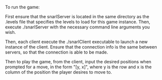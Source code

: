 To run the game:

First ensure that the snarlServer is located in the same directory as the .levels file that specifies the levels to load for this game instance.
Then, execute ./snarlServer with the necessary command line arguments you wish.

Then, each client execute the ./snarlClient executable to launch a new instance of the client.
Ensure that the connection info is the same between servers, so that the connection is able to be made.

Then to play the game, from the client, input the desired positions when prompted for a move, in the form "[y, x]", where y is the row and x is the column of the position the player desires to move to.

